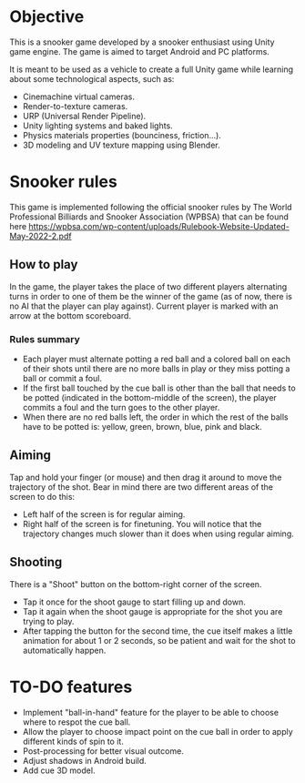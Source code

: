 # Objective
This is a snooker game developed by a snooker enthusiast using Unity game engine. The game is aimed to target Android and PC platforms.

It is meant to be used as a vehicle to create a full Unity game while learning about some technological aspects, such as:
- Cinemachine virtual cameras.
- Render-to-texture cameras.
- URP (Universal Render Pipeline).
- Unity lighting systems and baked lights.
- Physics materials properties (bounciness, friction...).
- 3D modeling and UV texture mapping using Blender.
# Snooker rules
This game is implemented following the official snooker rules by The World Professional Billiards and Snooker Association (WPBSA) that can be found here https://wpbsa.com/wp-content/uploads/Rulebook-Website-Updated-May-2022-2.pdf
## How to play
In the game, the player takes the place of two different players alternating turns in order to one of them be the winner of the game (as of now, there is no AI that the player can play against). Current player is marked with an arrow at the bottom scoreboard.
### Rules summary
- Each player must alternate potting a red ball and a colored ball on each of their shots until there are no more balls in play or they miss potting a ball or commit a foul.
- If the first ball touched by the cue ball is other than the ball that needs to be potted (indicated in the bottom-middle of the screen), the player commits a foul and the turn goes to the other player.
- When there are no red balls left, the order in which the rest of the balls have to be potted is: yellow, green, brown, blue, pink and black.
## Aiming
Tap and hold your finger (or mouse) and then drag it around to move the trajectory of the shot. Bear in mind there are two different areas of the screen to do this:
- Left half of the screen is for regular aiming.
- Right half of the screen is for finetuning. You will notice that the trajectory changes much slower than it does when using regular aiming.
## Shooting
There is a "Shoot" button on the bottom-right corner of the screen.
- Tap it once for the shoot gauge to start filling up and down.
- Tap it again when the shoot gauge is appropriate for the shot you are trying to play.
- After tapping the button for the second time, the cue itself makes a little animation for about 1 or 2 seconds, so be patient and wait for the shot to automatically happen.
# TO-DO features
- Implement "ball-in-hand" feature for the player to be able to choose where to respot the cue ball.
- Allow the player to choose impact point on the cue ball in order to apply different kinds of spin to it.
- Post-processing for better visual outcome.
- Adjust shadows in Android build.
- Add cue 3D model.
